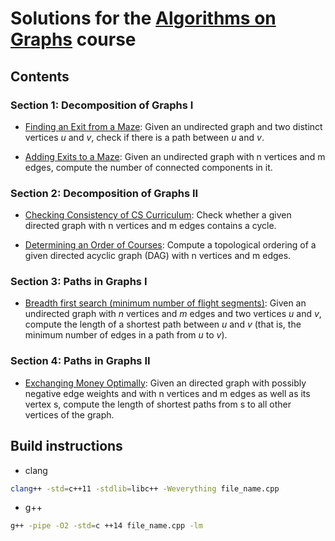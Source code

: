 
# Solutions for the [Algorithms on Graphs](https://www.coursera.org/learn/algorithms-on-graphs/) course

## Contents

### Section 1: Decomposition of Graphs I

* [Finding an Exit from a Maze](https://github.com/olpotkin/ds_and_algos_modern_cpp/blob/master/03-algorithms-on-graphs/week1/1_finding_exit_from_maze/reachability.cpp):
   Given an undirected graph and two distinct vertices _u_ and _v_, check if there is a path between _u_ and _v_.

* [Adding Exits to a Maze](https://github.com/olpotkin/ds_and_algos_modern_cpp/blob/master/03-algorithms-on-graphs/week1/2_adding_exits_to_maze/connected_components.cpp):
   Given an undirected graph with n vertices and m edges, compute the number of connected components in it.

### Section 2: Decomposition of Graphs II

* [Checking Consistency of CS Curriculum](https://github.com/olpotkin/ds_and_algos_modern_cpp/blob/master/03-algorithms-on-graphs/week2/1_cs_curriculum/acyclicity.cpp):
   Check whether a given directed graph with n vertices and m edges contains a cycle.

* [Determining an Order of Courses](https://github.com/olpotkin/ds_and_algos_modern_cpp/blob/master/03-algorithms-on-graphs/week2/2_order_of_courses/toposort.cpp):
   Compute a topological ordering of a given directed acyclic graph (DAG) with n vertices and m edges.

### Section 3: Paths in Graphs I

* [Breadth first search (minimum number of flight segments)](https://github.com/olpotkin/ds_and_algos_modern_cpp/blob/master/03-algorithms-on-graphs/week3/1_flight_segments/bfs.cpp):
   Given an undirected graph with _n_ vertices and _m_ edges and two vertices _u_ and _v_, compute the length of a shortest path between _u_ and _v_ (that is, the minimum number of edges in a path from _u_ to _v_).

### Section 4: Paths in Graphs II

* [Exchanging Money Optimally](TBD):
   Given an directed graph with possibly negative edge weights and with n vertices and m edges as well as its vertex s, compute the length of shortest paths from s to all other vertices of the graph.

## Build instructions

* clang

```bash
clang++ -std=c++11 -stdlib=libc++ -Weverything file_name.cpp
```

* g++

```bash
g++ -pipe -O2 -std=c ++14 file_name.cpp -lm
```
